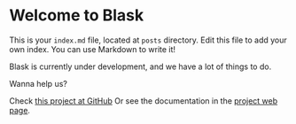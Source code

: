 
# Welcome to Blask

This is your `index.md` file, located at `posts` directory. Edit this file to add your own index. You can use Markdown to write it!

Blask is currently under development, and we have a lot of things to do.

Wanna help us?

Check [this project at GitHub](https://github.com/zerasul/blask) Or see the documentation in the [project web page](https://getblask.com/docs).
